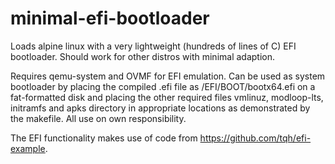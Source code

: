 # minimal-efi-bootloader
Loads alpine linux with a very lightweight (hundreds of lines of C) EFI bootloader. Should work for other distros with minimal adaption.

Requires qemu-system and OVMF for EFI emulation. Can be used as system bootloader by placing the compiled .efi file as /EFI/BOOT/bootx64.efi on a fat-formatted disk and placing the other required files vmlinuz, modloop-lts, initramfs and apks directory in appropriate locations as demonstrated by the makefile. All use on own responsibility.

The EFI functionality makes use of code from https://github.com/tqh/efi-example.
